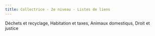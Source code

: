 ```yaml
---
title: Collectrice - 2e niveau - Listes de liens
---
```


Déchets et recyclage, Habitation et taxes, Animaux domestiqus, Droit et justice
